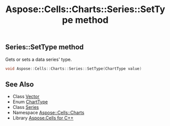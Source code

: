 ﻿---
title: Aspose::Cells::Charts::Series::SetType method
linktitle: SetType
second_title: Aspose.Cells for C++ API Reference
description: 'Aspose::Cells::Charts::Series::SetType method. Gets or sets a data series'' type in C++.'
type: docs
weight: 3700
url: /cpp/aspose.cells.charts/series/settype/
---
## Series::SetType method


Gets or sets a data series' type.

```cpp
void Aspose::Cells::Charts::Series::SetType(ChartType value)
```

## See Also

* Class [Vector](../../../aspose.cells/vector/)
* Enum [ChartType](../../charttype/)
* Class [Series](../)
* Namespace [Aspose::Cells::Charts](../../)
* Library [Aspose.Cells for C++](../../../)
